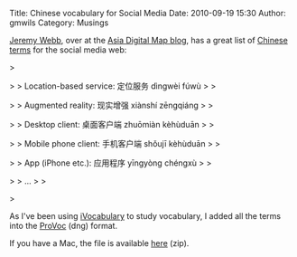 Title: Chinese vocabulary for Social Media
Date: 2010-09-19 15:30
Author: gmwils
Category: Musings

[Jeremy Webb][], over at the [Asia Digital Map blog][], has a great list
of [Chinese terms][] for the social media web:

</p>

<p>
> </p>
>
> Location-based service: 定位服务 dìngwèi fúwù
>
> </p>
>
> Augmented reality: 现实增强 xiànshí zēngqiáng
>
> </p>
>
> Desktop client: 桌面客户端 zhuōmiàn kèhùduān
>
> </p>
>
> Mobile phone client: 手机客户端 shǒujī kèhùduān
>
> </p>
>
> App (iPhone etc.): 应用程序 yīngyòng chéngxù
>
> </p>
>
> ...
>
> </p>
> <p>

</p>

As I've been using [iVocabulary][] to study vocabulary, I added all the
terms into the [ProVoc][] (dng) format.

</p>

If you have a Mac, the file is available [here][] (zip).

</p>

  [Jeremy Webb]: http://www.webbinchina.com/
  [Asia Digital Map blog]: http://www.asiadigitalmap.com/
  [Chinese terms]: http://www.asiadigitalmap.com/2010/03/chinese_social_media_vocabulary/
  [iVocabulary]: http://iphone.chbeer.de/en/iVocabulary/
  [ProVoc]: http://chbeer.de/updates/provoc/ProVoc.dmg
  [here]: /files/SocialMedia.pvoc.zip
